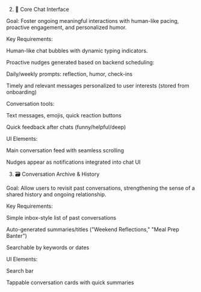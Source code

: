 2. 💬 Core Chat Interface

Goal: Foster ongoing meaningful interactions with human-like pacing, proactive engagement, and personalized humor.

Key Requirements:

Human-like chat bubbles with dynamic typing indicators.

Proactive nudges generated based on backend scheduling:

Daily/weekly prompts: reflection, humor, check-ins

Timely and relevant messages personalized to user interests (stored from onboarding)

Conversation tools:

Text messages, emojis, quick reaction buttons

Quick feedback after chats (funny/helpful/deep)

UI Elements:

Main conversation feed with seamless scrolling

Nudges appear as notifications integrated into chat UI

3. 🗃️ Conversation Archive & History

Goal: Allow users to revisit past conversations, strengthening the sense of a shared history and ongoing relationship.

Key Requirements:

Simple inbox-style list of past conversations

Auto-generated summaries/titles ("Weekend Reflections," "Meal Prep Banter")

Searchable by keywords or dates

UI Elements:

Search bar

Tappable conversation cards with quick summaries